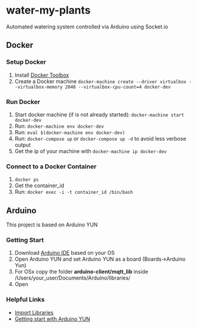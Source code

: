 # water-my-plants
Automated watering system controlled via Arduino using Socket.io

## Docker 

### Setup Docker
1. Install [Docker Toolbox](https://www.docker.com/products/docker-toolbox)
2. Create a Docker machine `docker-machine create --driver virtualbox --virtualbox-memory 2048 --virtualbox-cpu-count=4 docker-dev`

### Run Docker
1. Start docker machine (if is not already started): `docker-machine start docker-dev`
2. Run: `docker-machine env docker-dev`
3. Run: `eval $(docker-machine env docker-dev)`
4. Run: `docker-compose up` or `docker-compose up -d` to avoid less verbose output
5. Get the ip of your machine with `docker-machine ip docker-dev`

### Connect to a Docker Container
1. `docker ps`
2. Get the container_id
2. Run: `docker exec -i -t container_id /bin/bash`

## Arduino

This project is based on Arduino YUN

### Getting Start
1. Download [Arduino IDE](https://www.arduino.cc/en/Main/Software) based on your OS
2. Open Arduino YUN and set Arduino YUN as a board (Boards->Arduino Yun)
3. For OSx copy the folder __arduino-client/mqtt_lib__ inside /Users/your_user/Documents/Arduino/libraries/
4. Open 

### Helpful Links 
* [Import Libraries](https://www.arduino.cc/en/Guide/Libraries)
* [Getting start with Arduino YUN](http://wiki.linino.org/doku.php?id=wiki:basicconfiguration)
